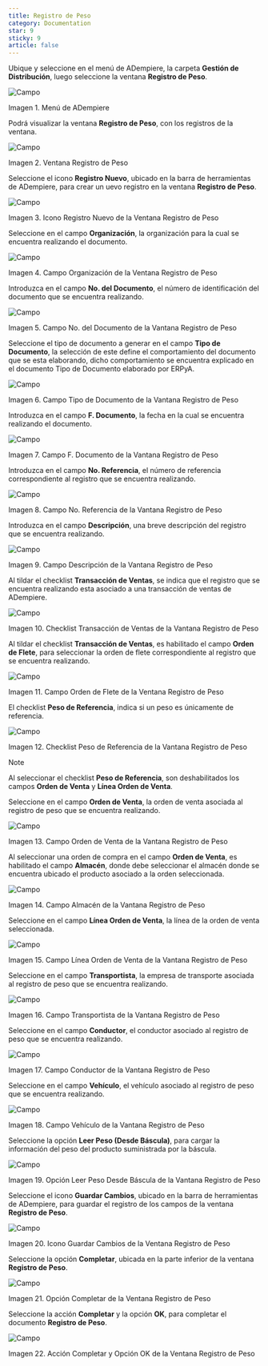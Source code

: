 ```yaml
---
title: Registro de Peso
category: Documentation
star: 9
sticky: 9
article: false
---
```


Ubique y seleccione en el menú de ADempiere, la carpeta **Gestión de Distribución**, luego seleccione la ventana **Registro de Peso**.

![Campo](/assets/img/docs/distribution-management/ged-distribution-image1.png)

Imagen 1. Menú de ADempiere

Podrá visualizar la ventana **Registro de Peso**, con los registros de la ventana.

![Campo](/assets/img/docs/distribution-management/ged-distribution-image2.png)

Imagen 2. Ventana Registro de Peso

Seleccione el icono **Registro Nuevo**, ubicado en la barra de herramientas de ADempiere, para crear un uevo registro en la ventana **Registro de Peso**.

![Campo](/assets/img/docs/distribution-management/ged-distribution-image3.png)

Imagen 3. Icono Registro Nuevo de la Ventana Registro de Peso

Seleccione en el campo **Organización**, la organización para la cual se encuentra realizando el documento.

![Campo](/assets/img/docs/distribution-management/ged-distribution-image4.png)

Imagen 4. Campo Organización de la Ventana Registro de Peso

Introduzca en el campo **No. del Documento**, el número de identificación del documento que se encuentra realizando.

![Campo](/assets/img/docs/distribution-management/ged-distribution-image5.png)

Imagen 5. Campo No. del Documento de la Vantana Registro de Peso

Seleccione el tipo de documento a generar en el campo **Tipo de Documento**, la selección de este define el comportamiento del documento que se esta elaborando, dicho comportamiento se encuentra explicado en el documento Tipo de Documento elaborado por ERPyA.

![Campo](/assets/img/docs/distribution-management/ged-distribution-image6.png)

Imagen 6. Campo Tipo de Documento de la Vantana Registro de Peso

Introduzca en el campo **F. Documento**, la fecha en la cual se encuentra realizando el documento.

![Campo](/assets/img/docs/distribution-management/ged-distribution-image7.png)

Imagen 7. Campo F. Documento de la Vantana Registro de Peso

Introduzca en el campo **No. Referencia**, el número de referencia correspondiente al registro que se encuentra realizando.

![Campo](/assets/img/docs/distribution-management/ged-distribution-image8.png)

Imagen 8. Campo No. Referencia de la Vantana Registro de Peso

Introduzca en el campo **Descripción**, una breve descripción del registro que se encuentra realizando.

![Campo](/assets/img/docs/distribution-management/ged-distribution-image9.png)

Imagen 9. Campo Descripción de la Vantana Registro de Peso

Al tildar el checklist **Transacción de Ventas**, se indica que el registro que se encuentra realizando esta asociado a una transacción de ventas de ADempiere.

![Campo](/assets/img/docs/distribution-management/ged-distribution-image10.png)

Imagen 10. Checklist Transacción de Ventas de la Vantana Registro de Peso

Al tildar el checklist **Transacción de Ventas**, es habilitado el campo **Orden de Flete**, para seleccionar la orden de flete correspondiente al registro que se encuentra realizando.

![Campo](/assets/img/docs/distribution-management/ged-distribution-image11.png)

Imagen 11. Campo Orden de Flete de la Ventana Registro de Peso

El checklist **Peso de Referencia**, indica si un peso es únicamente de referencia.

![Campo](/assets/img/docs/distribution-management/ged-distribution-image12.png)

Imagen 12. Checklist Peso de Referencia de la Vantana Registro de Peso

Note

Al seleccionar el checklist **Peso de Referencia**, son deshabilitados los campos **Orden de Venta** y **Línea Orden de Venta**.

Seleccione en el campo **Orden de Venta**, la orden de venta asociada al registro de peso que se encuentra realizando.

![Campo](/assets/img/docs/distribution-management/ged-distribution-image13.png)

Imagen 13. Campo Orden de Venta de la Vantana Registro de Peso

Al seleccionar una orden de compra en el campo **Orden de Venta**, es habilitado el campo **Almacén**, donde debe seleccionar el almacén donde se encuentra ubicado el producto asociado a la orden seleccionada.

![Campo](/assets/img/docs/distribution-management/ged-distribution-image14.png)

Imagen 14. Campo Almacén de la Vantana Registro de Peso

Seleccione en el campo **Línea Orden de Venta**, la línea de la orden de venta seleccionada.

![Campo](/assets/img/docs/distribution-management/ged-distribution-image15.png)

Imagen 15. Campo Línea Orden de Venta de la Vantana Registro de Peso

Seleccione en el campo **Transportista**, la empresa de transporte asociada al registro de peso que se encuentra realizando.

![Campo](/assets/img/docs/distribution-management/ged-distribution-image16.png)

Imagen 16. Campo Transportista de la Vantana Registro de Peso

Seleccione en el campo **Conductor**, el conductor asociado al registro de peso que se encuentra realizando.

![Campo](/assets/img/docs/distribution-management/ged-distribution-image17.png)

Imagen 17. Campo Conductor de la Vantana Registro de Peso

Seleccione en el campo **Vehículo**, el vehículo asociado al registro de peso que se encuentra realizando.

![Campo](/assets/img/docs/distribution-management/ged-distribution-image18.png)

Imagen 18. Campo Vehículo de la Vantana Registro de Peso

Seleccione la opción **Leer Peso (Desde Báscula)**, para cargar la información del peso del producto suministrada por la báscula.

![Campo](/assets/img/docs/distribution-management/ged-distribution-image19.png)

Imagen 19. Opción Leer Peso Desde Báscula de la Vantana Registro de Peso

Seleccione el icono **Guardar Cambios**, ubicado en la barra de herramientas de ADempiere, para guardar el registro de los campos de la ventana **Registro de Peso**.

![Campo](/assets/img/docs/distribution-management/ged-distribution-image20.png)

Imagen 20. Icono Guardar Cambios de la Ventana Registro de Peso

Seleccione la opción **Completar**, ubicada en la parte inferior de la ventana **Registro de Peso**.

![Campo](/assets/img/docs/distribution-management/ged-distribution-image21.png)

Imagen 21. Opción Completar de la Ventana Registro de Peso

Seleccione la acción **Completar** y la opción **OK**, para completar el documento **Registro de Peso**.

![Campo](/assets/img/docs/distribution-management/ged-distribution-image22.png)

Imagen 22. Acción Completar y Opción OK de la Ventana Registro de Peso

